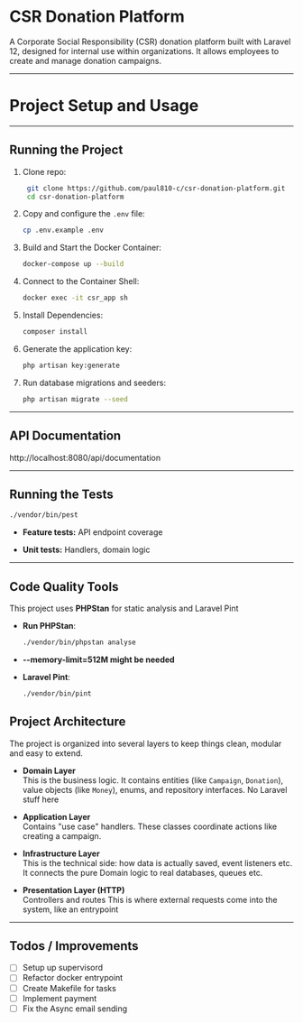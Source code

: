 # CSR Donation Platform

A Corporate Social Responsibility (CSR) donation platform built with Laravel 12, designed for internal use within organizations.
It allows employees to create and manage donation campaigns.

---

# Project Setup and Usage

---

## Running the Project

1. Clone repo:
   ```bash
    git clone https://github.com/paul810-c/csr-donation-platform.git
    cd csr-donation-platform
   ```

2. Copy and configure the `.env` file:
   ```bash
   cp .env.example .env
   ```

3. Build and Start the Docker Container:
   ```bash
   docker-compose up --build
   ```

4. Connect to the Container Shell:
   ```bash
   docker exec -it csr_app sh
   ```

5. Install Dependencies:
   ```bash
   composer install
   ```

6. Generate the application key:
   ```bash
   php artisan key:generate
   ```
   
7. Run database migrations and seeders:
   ```bash
   php artisan migrate --seed
   ```
   
---

## API Documentation

http://localhost:8080/api/documentation

---

## Running the Tests

   ```bash
   ./vendor/bin/pest
   ```
- **Feature tests:** API endpoint coverage

- **Unit tests:** Handlers, domain logic

---

## Code Quality Tools

This project uses **PHPStan** for static analysis and Laravel Pint

- **Run PHPStan**:
  ```bash
  ./vendor/bin/phpstan analyse
  ```
 - **--memory-limit=512M might be needed**


- **Laravel Pint**:
  ```bash
  ./vendor/bin/pint
  ```
  
## Project Architecture

The project is organized into several layers to keep things clean, modular and easy to extend.

- **Domain Layer**  
  This is the business logic.
  It contains entities (like `Campaign`, `Donation`), value objects (like `Money`), enums, and repository interfaces. 
  No Laravel stuff here

- **Application Layer**  
  Contains "use case" handlers.
  These classes coordinate actions like creating a campaign.

- **Infrastructure Layer**  
  This is the technical side: how data is actually saved, event listeners etc.
  It connects the pure Domain logic to real databases, queues etc.

- **Presentation Layer (HTTP)**  
  Controllers and routes
  This is where external requests come into the system, like an entrypoint 

---


## Todos / Improvements

- [ ] Setup up supervisord
- [ ] Refactor docker entrypoint
- [ ] Create Makefile for tasks
- [ ] Implement payment
- [ ] Fix the Async email sending
